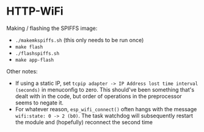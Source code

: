 # HTTP-WiFi

Making / flashing the SPIFFS image:

- `./makemkspiffs.sh` (this only needs to be run once)
- `make flash`
- `./flashspiffs.sh`
- `make app-flash`

Other notes:

- If using a static IP, set `tcpip adapter -> IP Address lost time interval (seconds)` in menuconfig to zero. This should've been something that's dealt with in the code, but order of operations in the preprocessor seems to negate it.
- For whatever reason, `esp_wifi_connect()` often hangs with the message `wifi:state: 0 -> 2 (b0)`. The task watchdog will subsequently restart the module and (hopefully) reconnect the second time